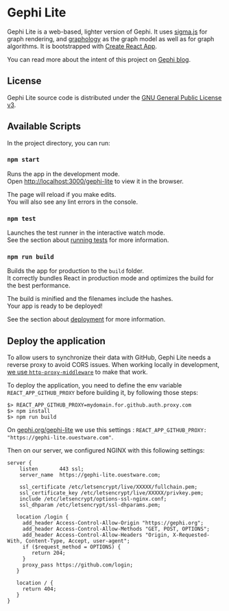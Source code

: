 # Gephi Lite

Gephi Lite is a web-based, lighter version of Gephi. It uses [sigma.js](https://www.sigmajs.org/) for graph rendering, and [graphology](graphology.github.io/) as the graph model as well as for graph algorithms. It is bootstrapped with [Create React App](https://github.com/facebook/create-react-app).

You can read more about the intent of this project on [Gephi blog](https://gephi.wordpress.com/2022/11/15/gephi-lite/).

## License

Gephi Lite source code is distributed under the [GNU General Public License v3](http://www.gnu.org/licenses/gpl.html).

## Available Scripts

In the project directory, you can run:

### `npm start`

Runs the app in the development mode.\
Open [http://localhost:3000/gephi-lite](http://localhost:3000/gephi-lite) to view it in the browser.

The page will reload if you make edits.\
You will also see any lint errors in the console.

### `npm test`

Launches the test runner in the interactive watch mode.\
See the section about [running tests](https://facebook.github.io/create-react-app/docs/running-tests) for more information.

### `npm run build`

Builds the app for production to the `build` folder.\
It correctly bundles React in production mode and optimizes the build for the best performance.

The build is minified and the filenames include the hashes.\
Your app is ready to be deployed!

See the section about [deployment](https://facebook.github.io/create-react-app/docs/deployment) for more information.

## Deploy the application

To allow users to synchronize their data with GitHub, Gephi Lite needs a reverse proxy to avoid CORS issues. When working locally in development, [we use `http-proxy-middleware`](https://github.com/gephi/gephi-lite/blob/main/src/setupProxy.js) to make that work.

To deploy the application, you need to define the env variable `REACT_APP_GITHUB_PROXY` before building it, by following those steps:

```
$> REACT_APP_GITHUB_PROXY=mydomain.for.github.auth.proxy.com
$> npm install
$> npm run build
```

On [gephi.org/gephi-lite](https://gephi.org/gephi-lite) we use this settings : `REACT_APP_GITHUB_PROXY: "https://gephi-lite.ouestware.com"`.

Then on our server, we configured NGINX with this following settings:

```nginx
server {
    listen       443 ssl;
    server_name  https://gephi-lite.ouestware.com;

    ssl_certificate /etc/letsencrypt/live/XXXXX/fullchain.pem;
    ssl_certificate_key /etc/letsencrypt/live/XXXXX/privkey.pem;
    include /etc/letsencrypt/options-ssl-nginx.conf;
    ssl_dhparam /etc/letsencrypt/ssl-dhparams.pem;

   location /login {
     add_header Access-Control-Allow-Origin "https://gephi.org";
     add_header Access-Control-Allow-Methods "GET, POST, OPTIONS";
     add_header Access-Control-Allow-Headers "Origin, X-Requested-With, Content-Type, Accept, user-agent";
     if ($request_method = OPTIONS) {
        return 204;
     }
     proxy_pass https://github.com/login;
   }

   location / {
     return 404;
   }
}
```
